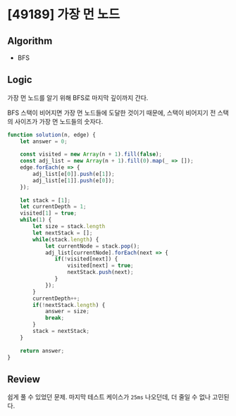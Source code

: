 # [49189] 가장 먼 노드
## Algorithm
- BFS
## Logic
가장 먼 노드를 알기 위해 BFS로 마지막 깊이까지 간다.

BFS 스택이 비어지면 가장 먼 노드들에 도달한 것이기 때문에, 스택이 비어지기 전 스택의 사이즈가 가장 먼 노드들의 숫자다.

```js
function solution(n, edge) {
    let answer = 0;
    
    const visited = new Array(n + 1).fill(false);
    const adj_list = new Array(n + 1).fill(0).map(_ => []);
    edge.forEach(e => {
        adj_list[e[0]].push(e[1]);
        adj_list[e[1]].push(e[0]);
    });
    
    let stack = [1];
    let currentDepth = 1;
    visited[1] = true;
    while(1) {
        let size = stack.length
        let nextStack = [];
        while(stack.length) {
            let currentNode = stack.pop();
            adj_list[currentNode].forEach(next => {
               if(!visited[next]) {
                   visited[next] = true;
                   nextStack.push(next);
               }
            });
        }
        currentDepth++;
        if(!nextStack.length) {
            answer = size;
            break;
        }
        stack = nextStack;
    }
    
    return answer;
}
```
## Review
쉽게 풀 수 있었던 문제. 마지막 테스트 케이스가 `25ms` 나오던데, 더 줄일 수 없나 고민된다.

